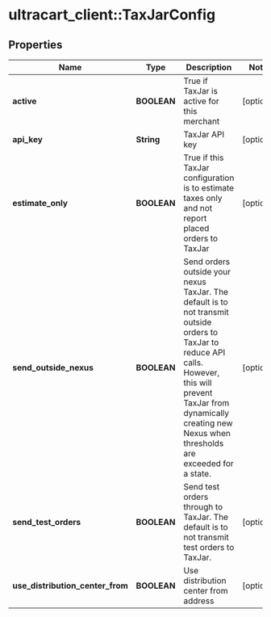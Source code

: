 # ultracart_client::TaxJarConfig

## Properties
Name | Type | Description | Notes
------------ | ------------- | ------------- | -------------
**active** | **BOOLEAN** | True if TaxJar is active for this merchant | [optional] 
**api_key** | **String** | TaxJar API key | [optional] 
**estimate_only** | **BOOLEAN** | True if this TaxJar configuration is to estimate taxes only and not report placed orders to TaxJar | [optional] 
**send_outside_nexus** | **BOOLEAN** | Send orders outside your nexus TaxJar.  The default is to not transmit outside orders to TaxJar to reduce API calls.  However, this will prevent TaxJar from dynamically creating new Nexus when thresholds are exceeded for a state. | [optional] 
**send_test_orders** | **BOOLEAN** | Send test orders through to TaxJar.  The default is to not transmit test orders to TaxJar. | [optional] 
**use_distribution_center_from** | **BOOLEAN** | Use distribution center from address | [optional] 


